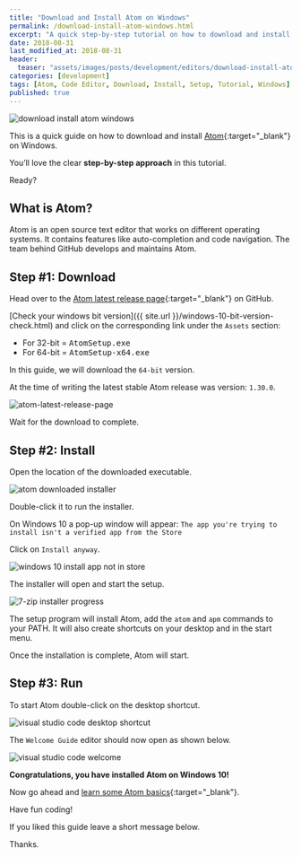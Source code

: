 ```yaml
---
title: "Download and Install Atom on Windows"
permalink: /download-install-atom-windows.html
excerpt: "A quick step-by-step tutorial on how to download and install Atom on Windows 10."
date: 2018-08-31
last_modified_at: 2018-08-31
header:
  teaser: "assets/images/posts/development/editors/download-install-atom-windows.png"
categories: [development]
tags: [Atom, Code Editor, Download, Install, Setup, Tutorial, Windows]
published: true
---
```


<img src="{{ site.url }}/assets/images/posts/development/editors/download-install-atom-windows.png" alt="download install atom windows" class="align-right title-image">

This is a quick guide on how to download and install [Atom](https://atom.io/){:target="_blank"} on Windows.

You’ll love the clear **step-by-step approach** in this tutorial.

Ready?

## What is Atom?

Atom is an open source text editor that works on different operating systems. It contains features like auto-completion and code navigation. The team behind GitHub develops and maintains Atom.

## Step #1: Download

Head over to the [Atom latest release page](https://github.com/atom/atom/releases/latest){:target="_blank"} on GitHub.

[Check your windows bit version]({{ site.url }}/windows-10-bit-version-check.html) and click on the corresponding link under the `Assets` section:

* For 32-bit = <kbd>AtomSetup.exe</kbd>
* For 64-bit = <kbd>AtomSetup-x64.exe</kbd>

In this guide, we will download the `64-bit` version.

At the time of writing the latest stable Atom release was version: `1.30.0`.

<img src="{{ site.url }}/assets/images/posts/development/editors/atom-latest-release-page.png" alt="atom-latest-release-page">

Wait for the download to complete.

## Step #2: Install

Open the location of the downloaded executable.

<img src="{{ site.url }}/assets/images/posts/development/editors/atom-downloaded-installer.png" alt="atom downloaded installer">

Double-click it to run the installer.

On Windows 10 a pop-up window will appear: `The app you're trying to install isn't a verified app from the Store`

Click on `Install anyway`.

<img src="{{ site.url }}/assets/images/posts/windows-10-install-app-not-in-store.png" alt="windows 10 install app not in store">

The installer will open and start the setup.

<img src="{{ site.url }}/assets/images/posts/development/editors/atom-installer-progress.png" alt="7-zip installer progress">

The setup program will install Atom, add the `atom` and `apm` commands to your PATH. It will also create shortcuts on your desktop and in the start menu.

Once the installation is complete, Atom will start.

## Step #3: Run

To start Atom double-click on the desktop shortcut.

<img src="{{ site.url }}/assets/images/posts/development/editors/atom-desktop-shortcut.png" alt="visual studio code desktop shortcut">

The `Welcome Guide` editor should now open as shown below.

<img src="{{ site.url }}/assets/images/posts/development/editors/atom-welcome-guide.png" alt="visual studio code welcome">

**Congratulations, you have installed Atom on Windows 10!**

Now go ahead and [learn some Atom basics](https://flight-manual.atom.io/getting-started/sections/atom-basics/){:target="_blank"}.

Have fun coding!

If you liked this guide leave a short message below.

Thanks.
